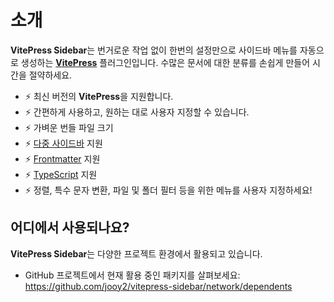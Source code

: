 # 소개

**VitePress Sidebar**는 번거로운 작업 없이 한번의 설정만으로 사이드바 메뉴를 자동으로 생성하는 **[VitePress](https://vitepress.dev/ko/)** 플러그인입니다. 수많은 문서에 대한 분류를 손쉽게 만들어 시간을 절약하세요.

- ⚡️ 최신 버전의 **VitePress**을 지원합니다.
- ⚡️ 간편하게 사용하고, 원하는 대로 사용자 지정할 수 있습니다.
- ⚡️ 가벼운 번들 파일 크기
- ⚡️ [다중 사이드바](https://vitepress.dev/ko/reference/default-theme-sidebar#multiple-sidebars) 지원
- ⚡️ [Frontmatter](https://vitepress.dev/ko/guide/frontmatter) 지원
- ⚡️ [TypeScript](https://www.typescriptlang.org) 지원
- ⚡️ 정렬, 특수 문자 변환, 파일 및 폴더 필터 등을 위한 메뉴를 사용자 지정하세요!

## 어디에서 사용되나요?

**VitePress Sidebar**는 다양한 프로젝트 환경에서 활용되고 있습니다.

- GitHub 프로젝트에서 현재 활용 중인 패키지를 살펴보세요: https://github.com/jooy2/vitepress-sidebar/network/dependents
